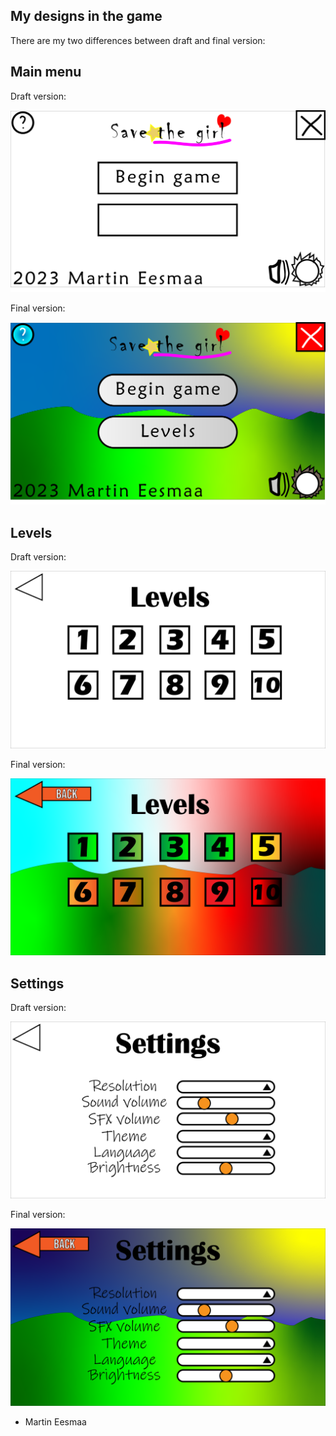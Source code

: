 ## My designs in the game

There are my two differences between draft and final version:

## Main menu

Draft version:

![mainmenu](designs/SavetheGirl.png)

Final version:

![mainmenu_final](designs/SavetheGirlFinal.png)

## Levels

Draft version:

![level](designs/LevelScene.png)

Final version:

![level_final](designs/LevelSceneFinal.png)

## Settings

Draft version:

![settings](designs/SettingsScene.png)

Final version:

![settings_final](designs/SettingsSceneFinal.png)

- Martin Eesmaa